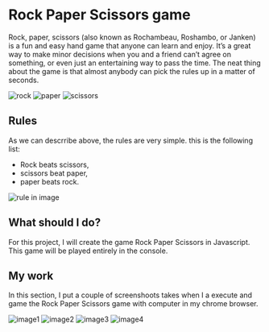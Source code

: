 
# Rock Paper Scissors game
Rock, paper, scissors (also known as Rochambeau, Roshambo, or Janken) is a fun and easy hand game that anyone can learn and enjoy. It’s a great way to make minor decisions when you and a friend can’t agree on something, or even just an entertaining way to pass the time. The neat thing about the game is that almost anybody can pick the rules up in a matter of seconds.

![rock]()
![paper]()
![scissors]()



##  Rules
As we can descrribe above, the rules are very simple. this is the following list:
* Rock beats scissors,
* scissors beat paper,
* paper beats rock.

![rule in image]()


## What should I do?
For this project, I will create the game Rock Paper Scissors in Javascript. This game will be played entirely in the console.


## My work
In this section, I put a couple of screenshoots takes when I a execute and game the Rock Paper Scissors game with computer in my chrome browser.

![image1]()
![image2]()
![image3]()
![image4]()